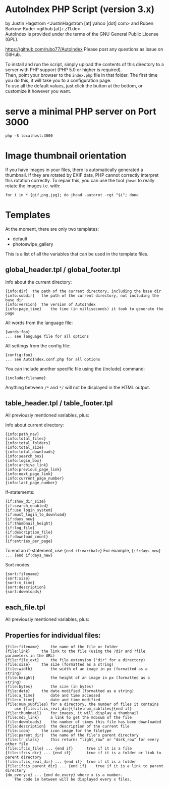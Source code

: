 # AutoIndex PHP Script (version 3.x)

by Justin Hagstrom <JustinHagstrom [at] yahoo [dot] com> and Ruben Barkow-Kuder <github [at] r.z11.de>  
AutoIndex is provided under the terms of the GNU General Public License (GPL).

https://github.com/rubo77/AutoIndex
Please post any questions as issue on GitHub.

To install and run the script, simply upload the contents of this directory to a server with PHP support (PHP 5.0 or higher is required).  
Then, point your browser to the `index.php` file in that folder. The first time you do this, it will take you to a configuration page.  
To use all the default values, just click the button at the bottom, or customize it however you want.

# serve a minimal PHP server on Port 3000

    php -S localhost:3000

# Image thumbnail orientation

If you have images in your files, there is automatically generated a thumbnail. If
they are rotated by EXIF data, PHP cannot correctly interpret this rotation correctly.
To repair this, you can use the tool `jhead` to really rotate the images i.e. with:

    for i in *.{gif,png,jpg}; do jhead -autorot -rgt "$i"; done

# Templates

At the moment, there are only two templates:

- default
- photoswipe_gallery

This is a list of all the variables that can be used in the template files.


## global_header.tpl / global_footer.tpl

Info about the current directory:

	{info:dir}	the path of the current directory, including the base dir
	{info:subdir}	the path of the current directory, not including the base dir
	{info:version}	the version of AutoIndex
	{info:page_time}	the time (in milliseconds) it took to generate the page

All words from the language file:

	{words:foo}
	... see language file for all options

All settings from the config file:

	{config:foo}
	... see AutoIndex.conf.php for all options

You can include another specific file using the {include} command:

	{include:filename}

Anything between `/*` and `*/` will not be displayed in the HTML output.


## table_header.tpl / table_footer.tpl

All previously mentioned variables, plus:

Info about current directory:

	{info:path_nav}
	{info:total_files}
	{info:total_folders}
	{info:total_size}
	{info:total_downloads}
	{info:search_box}
	{info:login_box}
	{info:archive_link}
	{info:previous_page_link}
	{info:next_page_link}
	{info:current_page_number}
	{info:last_page_number}

If-statements:

	{if:show_dir_size}
	{if:search_enabled}
	{if:use_login_system}
	{if:must_login_to_download}
	{if:days_new}
	{if:thumbnail_height}
	{if:log_file}
	{if:description_file}
	{if:download_count}
	{if:entries_per_page}

To end an if-statement, use `{end if:varibale}`
For example, `{if:days_new} ... {end if:days_new}`

Sort modes:

	{sort:filename}
	{sort:size}
	{sort:m_time}
	{sort:description}
	{sort:downloads}


## each_file.tpl

All previously mentioned variables, plus:

## Properties for individual files:

	{file:filename}		the name of the file or folder
	{file:link}		the link to the file (using the ?dir and ?file parameters in the URL)
	{file:file_ext}		the file extension ("dir" for a directory)
	{file:size}		the size (formatted as a string)
	{file:width}		the width of an image in px (formatted as a string)
	{file:height}		the height of an image in px (formatted as a string)
	{file:bytes}		the size (in bytes)
	{file:date}		the date modified (formatted as a string)
	{file:a_time}		date and time accessed
	{file:m_time}		date and time modified
	{file:num_subfiles}	for a directory, the number of files it contains
		use {file:if:is_real_dir}{file:num_subfiles}{end if}
	{file:thumbnail}	for images, it will display a thumbnail
	{file:md5_link}		a link to get the md5sum of the file
	{file:downloads}	the number of times this file has been downloaded
	{file:description}	the description of the current file
	{file:icon}		the icon image for the filetype
	{file:parent_dir}	the name of the file's parent directory
	{file:tr_class}		this returns "light_row" or "dark_row" for every other file
	{file:if:is_file} ... {end if}		true if it is a file
	{file:if:is_dir} ... {end if}		true if it is a folder or link to parent directory
	{file:if:is_real_dir} ... {end if}	true if it is a folder
	{file:if:is_parent_dir} ... {end if}	true if it is a link to parent directory
	{do_every:x} ... {end do_every} where x is a number.
		The code in between will be displayed every x files.
